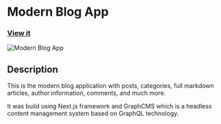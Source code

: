 # Modern Blog App

### [View it](https://modern-blog-app-seven.vercel.app/)

![Modern Blog App](https://user-images.githubusercontent.com/93548530/157203503-7ea65ca7-6bbd-4bd4-9d1e-3be0f3dad05f.png)

## Description

This is the modern blog application with posts, categories, full markdown articles, author information, comments, and much more.

It was build using Next.js framework and GraphCMS which is a headless content management system based on GraphQL technology.
